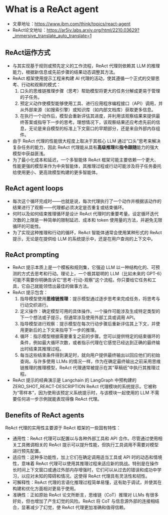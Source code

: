 # What is a ReAct agent
- 文章地址：https://www.ibm.com/think/topics/react-agent
- ReAct论文地址：https://ar5iv.labs.arxiv.org/html/2210.03629?_immersive_translate_auto_translate=1

## ReAct运作方式
- 与其实现基于规则或预先定义的工作流程，ReAct 代理则依赖其 LLM 的推理能力，根据新信息或先前步骤的结果动态调整其方法。
- ReAct 框架使用提示工程来构建 AI 代理的活动，使其遵循一个正式的交替思考、行动和观察的模式：
  1. 口头的思维链推理步骤（思考）帮助模型将更大的任务分解成更易于管理的子任务。
  2. 预定义动作使模型能够使用工具、进行应用程序编程接口（API）调用，并从外部来源（如搜索引擎）或知识库（如内部文档库）获取更多信息。
  3. 在执行一个动作后，模型会重新评估其进度，并利用该观察结果来提供最终答案或指导下一步的思考。理想情况下，该观察结果还应考虑先前的信息，无论是来自模型的标准上下文窗口的早期部分，还是来自外部内存组件。
- 由于 ReAct 代理的性能很大程度上取决于其核心 LLM 通过“口头”思考来解决复杂任务的能力，因此 ReAct 代理能从具有**高级推理**和**指令跟随**能力的强大模型中获益匪浅。
- 为了最小化成本和延迟，一个多智能体 ReAct 框架可能主要依赖一个更大、性能更强的模型来作为中央智能体，其推理过程或行动可能涉及将子任务委托给使用更小、更高效模型构建的更多智能体。

## ReAct agent loops 
- 每次这个循环完成时——也就是说，每次代理执行了一个动作并根据该动作的结果进行了观察——代理都必须决定是否重复或结束循环。
- 何时以及如何结束推理循环是设计 ReAct 代理时的重要考量。设定循环迭代次数的上限是一种简单的限制延迟、成本和 token 使用量的方法，并避免无限循环的可能性。
- 为了实现这种推理和行动的循环，ReAct 智能体通常会使用某种形式的 ReAct 提示，无论是在提供给 LLM 的系统提示中，还是在用户查询的上下文中。

## ReAct prompting
- ReAct 提示本质上是一个模板和规则集，它强迫 LLM 以一种结构化的、可预测的方式去思考和行动。理论上，一个极其聪明的 LLM（比如未来的 GPT-6）可能不需要你明确告诉它“思考-行动-观察”这个流程。你只要给它任务和工具，它自己就能领悟出最佳的做事方法。
- ReAct 提示包含：
  1. 指导模型使用**思维链推理**：提示模型通过逐步思考来完成任务，将思考与行动交织进行。
  2. 定义操作：确定模型可用的具体操作。一个操作可能涉及生成特定类型的下一个想法或子提示，但通常涉及使用外部工具或调用 API。
  3. 指导模型进行观察：提示模型在每次行动步骤后重新评估其上下文，并使用更新后的上下文来指导下一步的推理。
  4. 循环：指示模型根据需要重复之前的步骤。您可以提供特定的结束循环的条件，例如最大循环次数，或者指示代理在它感觉已经达到正确的最终输出时结束其推理过程。
  5. 每当这些结束条件得到满足时，就向用户提供最终输出以回应他们的初始查询。与许多使用 LLMs 的情况一样，作为在确定最终输出之前采用思维链推理的推理模型，ReAct 代理通常被提示在其“草稿纸”中执行其推理过程。
- ReAct 提示的经典演示是 Langchain 的 LangGraph 中预构建的 ZERO_SHOT_REACT-DESCRIPTION ReAct 代理模块的系统提示。它被称为“零样本”，因为使用该预定义系统提示时，与该模块一起使用的 LLM 不需要任何进一步示例就能表现得像 ReAct 代理。

## Benefits of ReAct agents
ReAct 代理的实用性主要源于 ReAct 框架的一些固有特性：
- 通用性：ReAct 代理可以配置以与各种外部工具和 API 合作。尽管通过使用相关工具微调相关的 ReAct 提示可以提升性能，但执行工具调用不需要对模型进行预先配置。
- 适应性：这种多功能性，加上它们在确定调用适当工具或 API 时的动态和情境性，意味着 ReAct 代理可以使用其推理过程来适应新的挑战。特别是在操作长时间上下文窗口或通过外部内存增强时，它们可以从过去的错误和成功中学习，以应对未知的障碍和情况。这使得 ReAct 代理具有灵活性和韧性。
- 可解释性：ReAct 代理的言语化推理过程简单易懂，这有助于调试，并使其在构建和优化方面相对更易于使用。
- 准确性：正如原始 ReAct 论文所断言，思维链（CoT）推理对 LLMs 有很多好处，但也增加了产生幻觉的风险。ReAct 将 CoT 与信息源外部的连接相结合，显著减少了幻觉，使 ReAct 代理更加准确和值得信赖。

